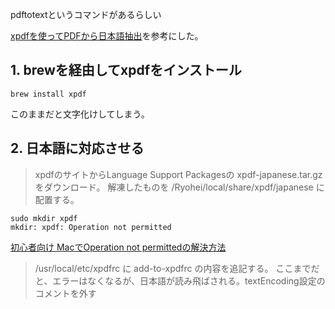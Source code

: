 pdftotextというコマンドがあるらしい

[xpdfを使ってPDFから日本語抽出](http://akkunchoi.github.io/xpdf-japanese.html)を参考にした。

## 1. brewを経由してxpdfをインストール

```
brew install xpdf
```
このままだと文字化けしてしまう。

## 2. 日本語に対応させる
> xpdfのサイトからLanguage Support Packagesの xpdf-japanese.tar.gz をダウンロード。
> 解凍したものを /Ryohei/local/share/xpdf/japanese に配置する。

```
sudo mkdir xpdf
mkdir: xpdf: Operation not permitted
```
[初心者向け MacでOperation not permittedの解決方法](http://qiita.com/iwaseasahi/items/9d2e29b02df5cce7285d)

> /usr/local/etc/xpdfrc に add-to-xpdfrc の内容を追記する。
> ここまでだと、エラーはなくなるが、日本語が読み飛ばされる。textEncoding設定のコメントを外す